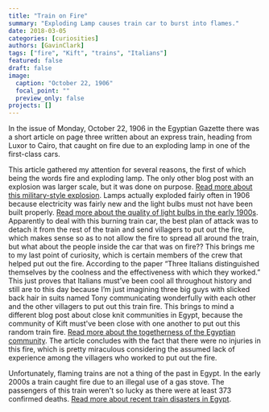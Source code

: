 ```yaml
---
title: "Train on Fire"
summary: "Exploding Lamp causes train car to burst into flames."
date: 2018-03-05
categories: [curiosities]
authors: [GavinClark]
tags: ["fire", "Kift", "trains", "Italians"]
featured: false
draft: false
image:
  caption: "October 22, 1906"
  focal_point: ""
  preview_only: false
projects: []
---
```

In the issue of Monday, October 22, 1906 in the Egyptian Gazette there was a short article on page three written about an express train, heading from Luxor to Cairo, that caught on fire due to an exploding lamp in one of the first-class cars.

This article gathered my attention for several reasons, the first of which being the words fire and exploding lamp. The only other blog post with an explosion was larger scale, but it was done on purpose. [Read more about this military-style explosion](https://dig-eg-gaz.github.io/curiosities/Chatham-Explosion/). Lamps actually exploded fairly often in 1906 because electricity was fairly new and the light bulbs must not have been built properly. [Read more about the quality of light bulbs in the early 1900s](https://www.thespruce.com/light-bulb-failure-and-heres-why-1152457). Apparently to deal with this burning train car, the best plan of attack was to detach it from the rest of the train and send villagers to put out the fire, which makes sense so as to not allow the fire to spread all around the train, but what about the people inside the car that was on fire?? This brings me to my last point of curiosity, which is certain members of the crew that helped put out the fire. According to the paper “Three Italians distinguished themselves by the coolness and the effectiveness with which they worked.” This just proves that Italians must’ve been cool all throughout history and still are to this day because I’m just imagining three big guys with slicked back hair in suits named Tony communicating wonderfully with each other and the other villagers to put out this train fire. This brings to mind a different blog post about close knit communities in Egypt, because the community of Kift must've been close with one another to put out this random train fire. [Read more about the togetherness of the Egyptian community](https://dig-eg-gaz.github.io/curiosities/barrett-curiosities/). The article concludes with the fact that there were no injuries in this fire, which is pretty miraculous considering the assumed lack of experience among the villagers who worked to put out the fire.

Unfortunately, flaming trains are not a thing of the past in Egypt. In the early 2000s a train caught fire due to an illegal use of a gas stove. The passengers of this train weren't so lucky as there were at least 373 confirmed deaths. [Read more about recent train disasters in Egypt](https://www.theguardian.com/world/2002/feb/21/brianwhitaker).
